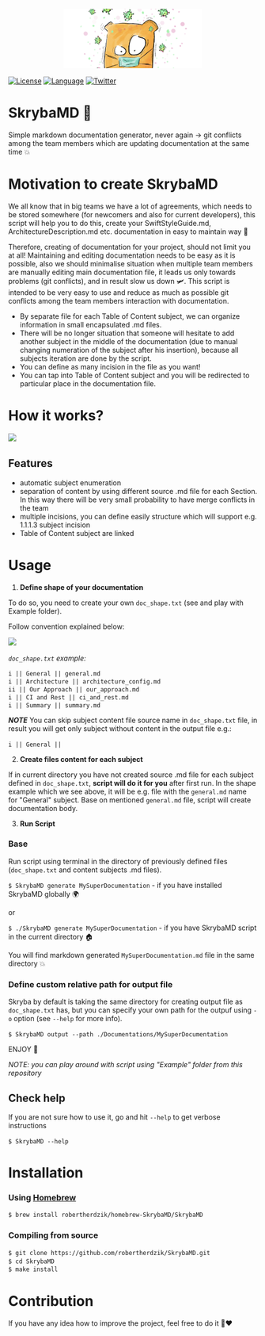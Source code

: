 <p align="center">
<img src ="./ReadmeAssets/skrybaMD.png/" height="120" ">
</p>

[![License](https://img.shields.io/cocoapods/l/BadgeSwift.svg?style=flat)](/LICENSE)
[![Language](http://img.shields.io/badge/language-swift-brightgreen.svg?style=flat)](https://developer.apple.com/swift)
[![Twitter](https://img.shields.io/twitter/follow/Roherdzik.svg?style=social&label=Follow)](https://twitter.com/Roherdzik)

# SkrybaMD 📝
Simple markdown documentation generator, never again -> git conflicts among the team members which are updating documentation at the same time 💥

# Motivation to create SkrybaMD

We all know that in big teams we have a lot of agreements, which needs to be stored somewhere (for newcomers and also for current developers), this script will help you to do this, create your SwiftStyleGuide.md, ArchitectureDescription.md etc. documentation in easy to maintain way 🚀

Therefore, creating of documentation for your project, should not limit you at all! Maintaining and editing documentation needs to be easy as it is possible, also we should minimalise situation when multiple team members are manually editing main documentation file, it leads us only towards problems (git conflicts), and in result slow us down 🛩.
This script is intended to be very easy to use and reduce as much as possible git conflicts among the team members interaction with documentation.
- By separate file for each Table of Content subject, we can organize information in small encapsulated .md files.
- There will be no longer situation that someone will hesitate to add another subject in the middle of the documentation (due to manual changing numeration of the subject after his insertion), because all subjects iteration are done by the script.
- You can define as many incision in the file as you want!
- You can tap into Table of Content subject and you will be redirected to particular place in the documentation file.

# How it works? 

![](./ReadmeAssets/SkrybaMD_flow.png)

## Features
- automatic subject enumeration
- separation of content by using different source .md file for each Section. In this way there will be very small probability to have merge conflicts in the team
- multiple incisions, you can define easily structure which will support e.g. 1.1.1.3 subject incision
- Table of Content subject are linked 

# Usage

1. **Define shape of your documentation**

To do so, you need to create your own `doc_shape.txt` (see and play with Example folder).

Follow convention explained below:

![](./ReadmeAssets/shape_structure.png)

_`doc_shape.txt` example:_

```
i || General || general.md
i || Architecture || architecture_config.md
ii || Our Approach || our_approach.md
i || CI and Rest || ci_and_rest.md
i || Summary || summary.md
```

***NOTE*** You can skip subject content file source name in `doc_shape.txt` file, in result you will get only subject without content in the output file e.g.:

`i || General ||`


2. **Create files content for each subject**

If in current directory you have not created source .md file for each subject defined in  `doc_shape.txt`, **script will do it for you** after first run.
In the shape example which we see above, it will be e.g. file with the `general.md` name for "General" subject. Base on mentioned `general.md` file, script will create documentation body.

3. **Run Script**

### Base
Run script using terminal in the directory of previously defined files (`doc_shape.txt` and content subjects .md files). 

`$ SkrybaMD generate MySuperDocumentation`  - if you have installed SkrybaMD globally 🌍

or

`$ ./SkrybaMD generate MySuperDocumentation` - if you have SkrybaMD script in the current directory 🏠

You will find markdown generated `MySuperDocumentation.md` file in the same directory 💥

### Define custom relative path for output file
Skryba by default is taking the same directory for creating output file as `doc_shape.txt` has, but you can specify your own path for the outpuf using `-o` option (see `--help` for more info).

`$ SkrybaMD output --path ./Documentations/MySuperDocumentation` 

ENJOY 🙌

_NOTE: you can play around with script using "Example" folder from this repository_

## Check help

If you are not sure how to use it, go and hit `--help` to get verbose instructions

`$ SkrybaMD --help`

# Installation

### Using [Homebrew](http://brew.sh/)
```sh
$ brew install robertherdzik/homebrew-SkrybaMD/SkrybaMD
```

### Compiling from source
```sh
$ git clone https://github.com/robertherdzik/SkrybaMD.git
$ cd SkrybaMD
$ make install
```

# Contribution

If you have any idea how to improve the project, feel free to do it 🙌❤️
